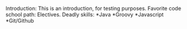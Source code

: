 Introduction:
This is an introduction, for testing purposes.
Favorite code school path:
Electives.
Deadly skills:
*Java
*Groovy
*Javascript
*Git/Github
